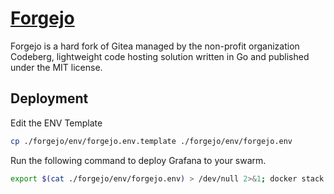 # [Forgejo](https://forgejo.org/)

Forgejo is a hard fork of Gitea managed by the non-profit organization Codeberg, lightweight code hosting solution written in Go and published under the MIT license.

## Deployment

Edit the ENV Template

```bash
cp ./forgejo/env/forgejo.env.template ./forgejo/env/forgejo.env
```

Run the following command to deploy Grafana to your swarm.

```bash
export $(cat ./forgejo/env/forgejo.env) > /dev/null 2>&1; docker stack deploy -c ./forgejo/compose.yaml forgejo
```
